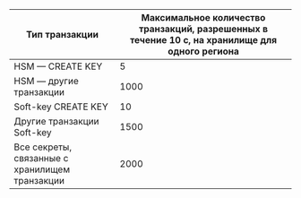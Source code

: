 
| Тип транзакции | Максимальное количество транзакций, разрешенных в течение 10 с, на хранилище для одного региона
--- | ---
| HSM — CREATE KEY | 5
| HSM — другие транзакции | 1000
| Soft-key CREATE KEY | 10
| Другие транзакции Soft-key | 1500
| Все секреты, связанные с хранилищем транзакции | 2000
 
 

<!---HONumber=Oct15_HO3-->